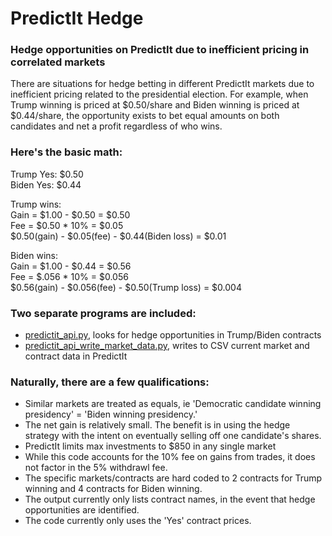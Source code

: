 # PredictIt Hedge
### Hedge opportunities on PredictIt due to inefficient pricing in correlated markets

There are situations for hedge betting in different PredictIt markets due to inefficient pricing related to the presidential election.
For example, when Trump winning is priced at $0.50/share and Biden winning is priced at $0.44/share, the opportunity exists to bet equal amounts on both candidates and net a profit regardless of who wins.

### Here's the basic math:  
Trump Yes: $0.50  
Biden Yes: $0.44  

Trump wins:  
Gain = $1.00 - $0.50 = $0.50  
Fee = $0.50 * 10% = $0.05  
$0.50(gain) - $0.05(fee) - $0.44(Biden loss) = $0.01  

Biden wins:  
Gain = $1.00 - $0.44 = $0.56  
Fee = $.056 * 10% = $0.056  
$0.56(gain) - $0.056(fee) - $0.50(Trump loss) = $0.004  

### Two separate programs are included:
* [predictit_api.py](https://github.com/mauricebransfield/predictit_hedge/blob/master/predictit_api.py), looks for hedge opportunities in Trump/Biden contracts
* [predictit_api_write_market_data.py](https://github.com/mauricebransfield/predictit_hedge/blob/master/predictit_api_write_market_data.py), writes to CSV current market and contract data in PredictIt

### Naturally, there are a few qualifications:
* Similar markets are treated as equals, ie 'Democratic candidate winning presidency' = 'Biden winning presidency.'
* The net gain is relatively small. The benefit is in using the hedge strategy with the intent on eventually selling off one candidate's shares.
* PredictIt limits max investments to $850 in any single market
* While this code accounts for the 10% fee on gains from trades, it does not factor in the 5% withdrawl fee.
* The specific markets/contracts are hard coded to 2 contracts for Trump winning and 4 contracts for Biden winning.  
* The output currently only lists contract names, in the event that hedge opportunities are identified.
* The code currently only uses the 'Yes' contract prices. 
